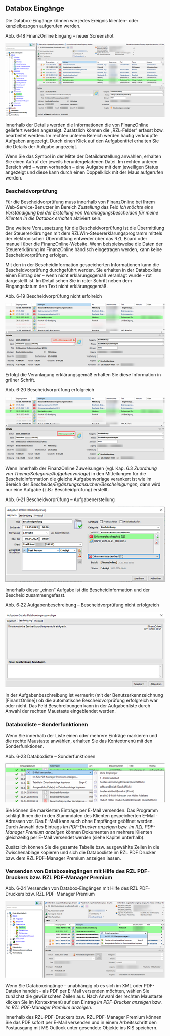 ## Databox Eingänge

Die Databox-Eingänge können wie jedes Ereignis klienten- oder
kanzleibezogen aufgerufen werden.

Abb. 6‑18 FinanzOnline Eingang – neuer Screenshot

![FinOn Eingang](<img/image140.png>)

Innerhalb der Details werden die Informationen die von FinanzOnline
geliefert werden angezeigt. Zusätzlich können die „RZL-Felder“ erfasst
bzw. bearbeitet werden. Im rechten unteren Bereich werden häufig
verknüpfte Aufgaben angezeigt. Durch einen Klick auf den Aufgabentitel
erhalten Sie die Details der Aufgabe angezeigt.

Wenn Sie das Symbol in der Mitte der Detaildarstellung anwählen,
erhalten Sie einen Aufruf der jeweils heruntergeladenen Datei. Im
rechten unteren Bereich wird – wenn vorhanden – eine Aufgabe mit dem
jeweiligen Status angezeigt und diese kann durch einen Doppelklick mit
der Maus aufgerufen werden.

### Bescheidvorprüfung

Für die Bescheidvorprüfung muss innerhalb von FinanzOnline bei Ihrem
Web-Service-Benutzer im Bereich *Zustellung* das Feld *Ich möchte eine
Verständigung bei der Erstellung von Veranlagungs­bescheiden für meine
Klienten in die Databox erhalten* aktiviert sein.

Eine weitere Voraussetzung für die Bescheidvorprüfung ist die
Übermittlung der Steuererklärungen mit dem
RZLWin-Steuererklärungsprogramm mittels der elektronischen Übermittlung
entweder über das RZL Board oder manuell über die FinanzOnline-Website.
Wenn beispielsweise die Daten der Steuererklärung im FinanzOnline
händisch eingetragen werden, kann keine Bescheidvorprüfung erfolgen.

Mit den in der Bescheidinformation gespeicherten Informationen kann die
Bescheid­vorprüfung durchgeführt werden. Sie erhalten in der Databoxliste
einen Eintrag der ­– wenn nicht erklärungsgemäß veranlagt wurde - rot
dargestellt ist. Im Detail sehen Sie in roter Schrift neben dem
Eingangsdatum den Text nicht erklärungsgemäß.

Abb. 6‑19 Bescheidvorprüfung nicht erfolreich

![Bescheidvorprüfung nicht erfolgreich](<img/image141.png>)

Erfolgt die Veranlagung erklärungsgemäß erhalten Sie diese Information
in grüner Schrift.

Abb. 6‑20 Bescheidvorprüfung erfolgreich

![Bescheidvorprüfung erfolgreich](<img/image142.png>)

Wenn innerhalb der FinanzOnline Zuweisungen (vgl. Kap. 6.3 *Zuordnung
von Thema/Kategorie/Aufgabenvorlage*) in den Mitteilungen für die
Bescheidinformation die gleiche Aufgabenvorlage verankert ist wie im
Bereich der *Bescheide/Ergänzungs­ansuchen/Bescheinigungen,* dann wird
nur eine Aufgabe (z.B.: Bescheidprüfung) erstellt.

Abb. 6‑21 Bescheidvorprüfung – Aufgabenerstellung

![Bescheidvorprüfung Aufgabe](<img/image143.png>)

Innerhalb dieser „einen“ Aufgabe ist die Bescheidinformation und der
Bescheid zusammengefasst.

Abb. 6‑22 Aufgabenbeschreibung – Bescheidvorprüfung nicht erfolgreich

![Aufgabenbeschreibung - Bescheidvorprüfung nicht erfolgr](<img/image144.png>)

In der Aufgabenbeschreibung ist vermerkt (mit der Benutzerkennzeichnung
\[FinanzOnline\]) ob die automatische Bescheidvorprüfung erfolgreich war
oder nicht. Das Feld Beschreibungen kann in der Aufgabenliste durch
Anwahl der rechten Maustaste eingeblendet werden.

### Databoxliste – Sonderfunktionen

Wenn Sie innerhalb der Liste einen oder mehrere Einträge markieren und
die rechte Maustaste anwählen, erhalten Sie das Kontextmenü mit den
Sonderfunktionen.

Abb. 6‑23 Databoxliste – Sonderfunktionen

![Databoxliste - Sonderfunktionen](<img/image145.png>)

Sie können die markierten Einträge per E-Mail versenden. Das Programm
schlägt Ihnen die in den Stammdaten des Klienten gespeicherten
E-Mail-Adressen vor. Das E-Mail kann auch ohne Empfänger geöffnet
werden. Durch Anwahl des Eintrags *Im PDF-Drucker anzeigen* bzw. *im RZL
PDF-Manager Premium anzeigen* können Dokumenten an mehrere Klienten
gleichzeitig per E-Mail versendet werden (siehe Kapitel unterhalb).

Zusätzlich können Sie die gesamte Tabelle bzw. ausgewählte Zeilen in die
Zwischenablage kopieren und sich die Databoxliste im RZL PDF Drucker
bzw. dem RZL PDF-Manager Premium anzeigen lassen.

### Versenden von Databoxeingängen mit Hilfe des RZL PDF-Druckers bzw. RZL PDF-Manager Premium 

Abb. 6‑24 Versenden von Databox-Eingängen mit Hilfe des RZL PDF-Druckers
bzw. RZL PDF-Manager Premium

![Versenden von Databox-Eingängen](<img/image146.png>)

Wenn Sie Databoxeingänge – unabhängig ob es sich im XML oder PDF-Dateien
handelt - als PDF per E-Mail versenden möchten, wählen Sie zunächst die
gewünschten Zeilen aus. Nach Anwahl der rechten Maustaste klicken Sie im
Kontextmenü auf den Eintrag *Im PDF-Drucker anzeigen* bzw. *Im RZL
PDF-Manager Premium anzeigen.*

Innerhalb des RZL-PDF-Druckers bzw. RZL PDF-Manager Premium können Sie
das PDF sofort per E-Mail versenden und in einem Arbeitsschritt den
Postausgang mit MS Outlook unter gesendete Objekte ins KIS speichern.